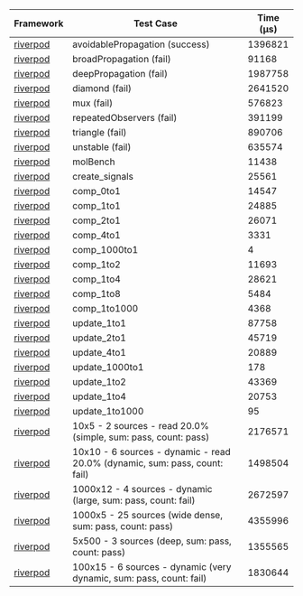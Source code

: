 | Framework | Test Case | Time (μs) |
| --- | --- | --- |
| [riverpod](https://github.com/rrousselGit/riverpod) | avoidablePropagation (success) | 1396821 |
| [riverpod](https://github.com/rrousselGit/riverpod) | broadPropagation (fail) | 91168 |
| [riverpod](https://github.com/rrousselGit/riverpod) | deepPropagation (fail) | 1987758 |
| [riverpod](https://github.com/rrousselGit/riverpod) | diamond (fail) | 2641520 |
| [riverpod](https://github.com/rrousselGit/riverpod) | mux (fail) | 576823 |
| [riverpod](https://github.com/rrousselGit/riverpod) | repeatedObservers (fail) | 391199 |
| [riverpod](https://github.com/rrousselGit/riverpod) | triangle (fail) | 890706 |
| [riverpod](https://github.com/rrousselGit/riverpod) | unstable (fail) | 635574 |
| [riverpod](https://github.com/rrousselGit/riverpod) | molBench | 11438 |
| [riverpod](https://github.com/rrousselGit/riverpod) | create_signals | 25561 |
| [riverpod](https://github.com/rrousselGit/riverpod) | comp_0to1 | 14547 |
| [riverpod](https://github.com/rrousselGit/riverpod) | comp_1to1 | 24885 |
| [riverpod](https://github.com/rrousselGit/riverpod) | comp_2to1 | 26071 |
| [riverpod](https://github.com/rrousselGit/riverpod) | comp_4to1 | 3331 |
| [riverpod](https://github.com/rrousselGit/riverpod) | comp_1000to1 | 4 |
| [riverpod](https://github.com/rrousselGit/riverpod) | comp_1to2 | 11693 |
| [riverpod](https://github.com/rrousselGit/riverpod) | comp_1to4 | 28621 |
| [riverpod](https://github.com/rrousselGit/riverpod) | comp_1to8 | 5484 |
| [riverpod](https://github.com/rrousselGit/riverpod) | comp_1to1000 | 4368 |
| [riverpod](https://github.com/rrousselGit/riverpod) | update_1to1 | 87758 |
| [riverpod](https://github.com/rrousselGit/riverpod) | update_2to1 | 45719 |
| [riverpod](https://github.com/rrousselGit/riverpod) | update_4to1 | 20889 |
| [riverpod](https://github.com/rrousselGit/riverpod) | update_1000to1 | 178 |
| [riverpod](https://github.com/rrousselGit/riverpod) | update_1to2 | 43369 |
| [riverpod](https://github.com/rrousselGit/riverpod) | update_1to4 | 20753 |
| [riverpod](https://github.com/rrousselGit/riverpod) | update_1to1000 | 95 |
| [riverpod](https://github.com/rrousselGit/riverpod) | 10x5 - 2 sources - read 20.0% (simple, sum: pass, count: pass) | 2176571 |
| [riverpod](https://github.com/rrousselGit/riverpod) | 10x10 - 6 sources - dynamic - read 20.0% (dynamic, sum: pass, count: fail) | 1498504 |
| [riverpod](https://github.com/rrousselGit/riverpod) | 1000x12 - 4 sources - dynamic (large, sum: pass, count: fail) | 2672597 |
| [riverpod](https://github.com/rrousselGit/riverpod) | 1000x5 - 25 sources (wide dense, sum: pass, count: pass) | 4355996 |
| [riverpod](https://github.com/rrousselGit/riverpod) | 5x500 - 3 sources (deep, sum: pass, count: pass) | 1355565 |
| [riverpod](https://github.com/rrousselGit/riverpod) | 100x15 - 6 sources - dynamic (very dynamic, sum: pass, count: fail) | 1830644 |
